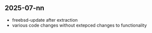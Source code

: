 ## 2025-07-nn ##
* freebsd-update after extraction
* various code changes without extepced changes to functionality